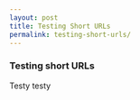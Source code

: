 ```yaml
---
layout: post
title: Testing Short URLs 
permalink: testing-short-urls/
---
```


### Testing short URLs

Testy testy 
